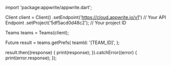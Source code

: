 import 'package:appwrite/appwrite.dart';

Client client = Client()
  .setEndpoint('https://cloud.appwrite.io/v1') // Your API Endpoint
  .setProject('5df5acd0d48c2'); // Your project ID

Teams teams = Teams(client);

Future result = teams.getPrefs(
  teamId: '[TEAM_ID]',
);

result.then((response) {
  print(response);
}).catchError((error) {
  print(error.response);
});

